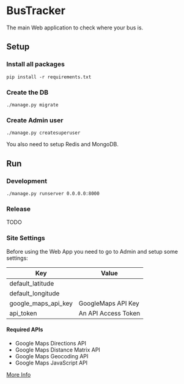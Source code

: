# BusTracker

The main Web application to check where your bus is.

## Setup

### Install all packages

`pip install -r requirements.txt`

### Create the DB

`./manage.py migrate`

### Create Admin user

`./manage.py createsuperuser`

You also need to setup Redis and MongoDB.

## Run

### Development

`./manage.py runserver 0.0.0.0:8000`

### Release

TODO

### Site Settings

Before using the Web App you need to go to Admin and setup some settings:

| Key | Value |
|-----|-------|
| default_latitude | |
| default_longitude | |
| google_maps_api_key | GoogleMaps API Key |
| api_token | An API Access Token |

#### Required APIs

- Google Maps Directions API
- Google Maps Distance Matrix API
- Google Maps Geocoding API
- Google Maps JavaScript API

[More Info](https://developers.google.com/maps/)
